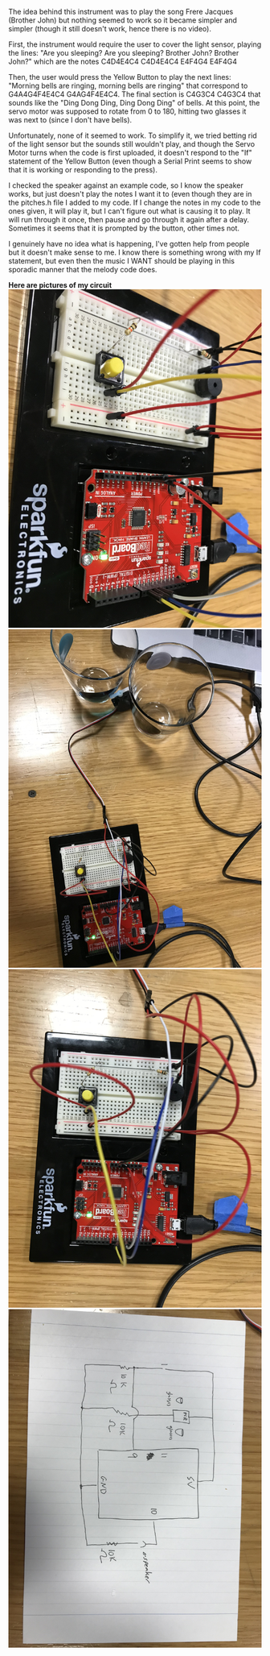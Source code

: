 The idea behind this instrument was to play the song Frere Jacques (Brother John) but nothing seemed to work so it became simpler and simpler (though it still doesn't work, hence there is no video).

First, the instrument would require the user to cover the light sensor, playing the lines: "Are you sleeping? Are you sleeping? Brother John? Brother John?" which are the notes C4D4E4C4 C4D4E4C4 E4F4G4 E4F4G4

Then, the user would press the Yellow Button to play the next lines: "Morning bells are ringing, morning bells are ringing" that correspond to G4A4G4F4E4C4 G4AG4F4E4C4. The final section is C4G3C4 C4G3C4 that sounds like the "Ding Dong Ding, Ding Dong Ding" of bells. At this point, the servo motor was supposed to rotate from 0 to 180, hitting two glasses it was next to (since I don't have bells).

Unfortunately, none of it seemed to work. To simplify it, we tried betting rid of the light sensor but the sounds still wouldn't play, and though the Servo Motor turns when the code is first uploaded, it doesn't respond to the "If" statement of the Yellow Button (even though a Serial Print seems to show that it is working or responding to the press). 

I checked the speaker against an example code, so I know the speaker works, but just doesn't play the notes I want it to (even though they are in the pitches.h file I added to my code. If I change the notes in my code to the ones given, it will play it, but I can't figure out what is causing it to play. It will run through it once, then pause and go through it again after a delay. Sometimes it seems that it is prompted by the button, other times not.

I genuinely have no idea what is happening, I've gotten help from people but it doesn't make sense to me. I know there is something wrong with my If statement, but even then the music I WANT should be playing in this sporadic manner that the melody code does. 

**Here are pictures of my circuit**
![](instrument2.JPG)
![](instrument1.JPG)
![](instrument3.JPG)
![](schematicInstrument.JPG)




